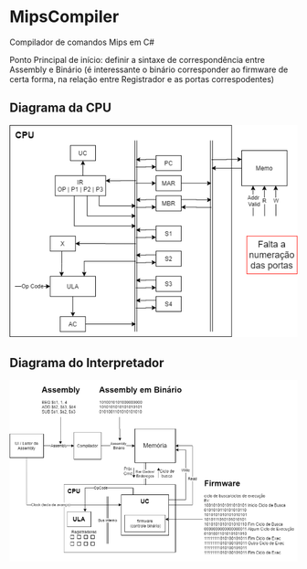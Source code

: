 # MipsCompiler
Compilador de comandos Mips em C#

Ponto Principal de início: definir a sintaxe de correspondência entre Assembly e Binário 
(é interessante o binário corresponder ao firmware de certa forma, na relação entre Registrador e as portas correspodentes)

<h2>Diagrama da CPU</h2>

![](Images/CPU.png)

<h2>Diagrama do Interpretador</h2>

![](Images/interpretadorMIPS.png)
